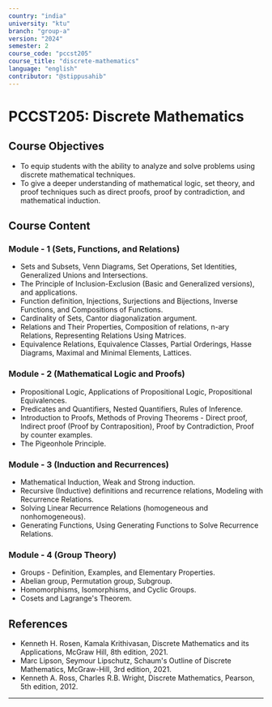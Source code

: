 ```yaml
---
country: "india"
university: "ktu"
branch: "group-a"
version: "2024"
semester: 2
course_code: "pccst205"
course_title: "discrete-mathematics"
language: "english"
contributor: "@stippusahib"
---
```


# PCCST205: Discrete Mathematics

## Course Objectives
* To equip students with the ability to analyze and solve problems using discrete mathematical techniques.
* To give a deeper understanding of mathematical logic, set theory, and proof techniques such as direct proofs, proof by contradiction, and mathematical induction.

## Course Content

### Module - 1 (Sets, Functions, and Relations)
* Sets and Subsets, Venn Diagrams, Set Operations, Set Identities, Generalized Unions and Intersections.
* The Principle of Inclusion-Exclusion (Basic and Generalized versions), and applications. 
* Function definition, Injections, Surjections and Bijections, Inverse Functions, and Compositions of Functions. 
* Cardinality of Sets, Cantor diagonalization argument. 
* Relations and Their Properties, Composition of relations, n-ary Relations, Representing Relations Using Matrices. 
* Equivalence Relations, Equivalence Classes, Partial Orderings, Hasse Diagrams, Maximal and Minimal Elements, Lattices.

### Module - 2 (Mathematical Logic and Proofs)
* Propositional Logic, Applications of Propositional Logic, Propositional Equivalences. 
* Predicates and Quantifiers, Nested Quantifiers, Rules of Inference. 
* Introduction to Proofs, Methods of Proving Theorems - Direct proof, Indirect proof (Proof by Contraposition), Proof by Contradiction, Proof by counter examples. 
* The Pigeonhole Principle.

### Module - 3 (Induction and Recurrences)
* Mathematical Induction, Weak and Strong induction. 
* Recursive (Inductive) definitions and recurrence relations, Modeling with Recurrence Relations. 
* Solving Linear Recurrence Relations (homogeneous and nonhomogeneous). 
* Generating Functions, Using Generating Functions to Solve Recurrence Relations.

### Module - 4 (Group Theory)
* Groups - Definition, Examples, and Elementary Properties. 
* Abelian group, Permutation group, Subgroup. 
* Homomorphisms, Isomorphisms, and Cyclic Groups. 
* Cosets and Lagrange's Theorem.

## References
* Kenneth H. Rosen, Kamala Krithivasan, Discrete Mathematics and its Applications, McGraw Hill, 8th edition, 2021. 
* Marc Lipson, Seymour Lipschutz, Schaum's Outline of Discrete Mathematics, McGraw-Hill, 3rd edition, 2021. 
* Kenneth A. Ross, Charles R.B. Wright, Discrete Mathematics, Pearson, 5th edition, 2012. 

---
